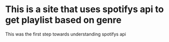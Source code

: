 # This is a site that uses spotifys api to get playlist based on genre
This was the first step towards understanding spotifys api
